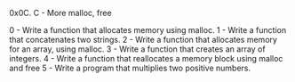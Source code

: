 0x0C. C - More malloc, free

0 - Write a function that allocates memory using malloc.
1 - Write a function that concatenates two strings.
2 - Write a function that allocates memory for an array, using malloc.
3 - Write a function that creates an array of integers.
4 - Write a function that reallocates a memory block using malloc and free
5 - Write a program that multiplies two positive numbers.

